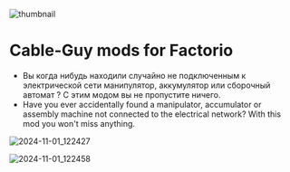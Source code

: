![thumbnail](https://github.com/user-attachments/assets/8a7e5f28-4554-4798-a432-177a946139bb) 
# Cable-Guy mods for Factorio

- Вы когда нибудь находили случайно не подключенным к электрической сети манипулятор, аккумулятор или сборочный автомат ? С этим модом вы не пропустите ничего.<br>
- Have you ever accidentally found a manipulator, accumulator or assembly machine not connected to the electrical network? With this mod you won't miss anything.

![2024-11-01_122427](https://github.com/user-attachments/assets/63d267d7-7732-4a28-a545-af6e4f6e0418)

![2024-11-01_122458](https://github.com/user-attachments/assets/9d867508-5893-4634-ad0a-735f4e8b9bd9)


